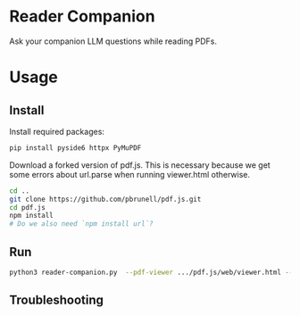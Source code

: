# Reader Companion

Ask your companion LLM questions while reading PDFs.

# Usage

## Install

Install required packages:

```bash
pip install pyside6 httpx PyMuPDF
```

Download a forked version of pdf.js. This is necessary because we get some errors about url.parse when running viewer.html otherwise.

```bash
cd ..
git clone https://github.com/pbrunell/pdf.js.git
cd pdf.js
npm install
# Do we also need `npm install url`?
```

## Run

```bash
python3 reader-companion.py  --pdf-viewer .../pdf.js/web/viewer.html --file examples/2404.16130v2.pdf --settings examples/settings.json
```

## Troubleshooting



